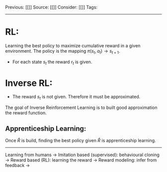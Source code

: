 Previous: [[]]
Source: [[]]
Consider: [[]]
Tags: 
______________

# RL:
Learning the best policy to maximize cumulative reward in a given environment. 
The policy is the mapping $\pi(s_t,a_t) \rightarrow s_{t+1}$. 

- For each state $s_t$ the reward $r_t$ is given.


# Inverse RL:
- The reward $s_t$ is not given. Therefore it must be approximated.

The goal of Inverse Reinforcement Learning is to built good approximation the reward function. 


## Apprenticeship Learning:
Once $\hat{R}$ is build, finding the best policy given $\hat{R}$ is apprenticeship learning. 




-------------------------------------
Learning from humans
-> Imitation based (supervised): behavioural cloning
-> Reward based (RL): learning the reward
	->  Reward modeling: infer from feedback
	-> 
